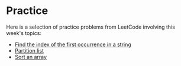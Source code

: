 # Practice

Here is a selection of practice problems from LeetCode involving this week's topics:

* [Find the index of the first occurrence in a string](https://leetcode.com/problems/find-the-index-of-the-first-occurrence-in-a-string/description)
* [Partition list](https://leetcode.com/problems/partition-list/description)
* [Sort an array](https://leetcode.com/problems/sort-an-array/description)
